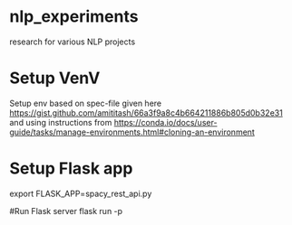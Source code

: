 # nlp_experiments
research for various NLP projects


# Setup VenV 

Setup env based on spec-file given here https://gist.github.com/amititash/66a3f9a8c4b664211886b805d0b32e31
and using instructions from https://conda.io/docs/user-guide/tasks/manage-environments.html#cloning-an-environment

# Setup Flask app
export FLASK_APP=spacy_rest_api.py

#Run Flask server 
flask run -p <yourport>
